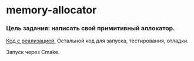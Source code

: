 # memory-allocator

### Цель задания: написать свой примитивный аллокатор.

[Код с реализацией.](https://github.com/Kyoto67/memory-allocator/blob/main/src/mem.c) Остальной код для запуска, тестирования, отладки.

Запуск через Cmake.